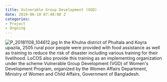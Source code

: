 ```yaml
---
title: Vulnerable Group Development (VGD)
date: 2019-06-10 07:48:00 Z
categories:
- Project
- Ongoing
---
```


![P_20181108_104612.jpg](/uploads/P_20181108_104612.jpg)
In the Khulna district of Phultala and Koyra upazila, 2505 rural poor people were provided with food assistance as well as training to reduce the risk of disaster including various training for their livelihood. LoCOS also provide this training as an implementing organization under the scheme Vulnerable Group Development (VGD) of Women's Development Program, organized by the Women Affairs Department, Ministry of Women and Child Affairs, Government of Bangladesh.